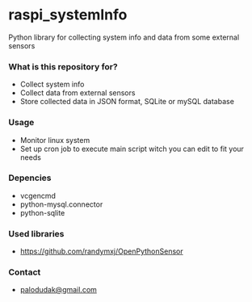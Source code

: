 # raspi_systemInfo #

Python library for collecting system info and data from some external sensors

### What is this repository for? ###

* Collect system info
* Collect data from external sensors
* Store collected data in JSON format, SQLite or mySQL database
 
### Usage ###
* Monitor linux system
* Set up cron job to execute main script witch you can edit to fit your needs 

### Depencies ### 
* vcgencmd
* python-mysql.connector
* python-sqlite

### Used libraries ###
* https://github.com/randymxj/OpenPythonSensor

### Contact ###

* palodudak@gmail.com
